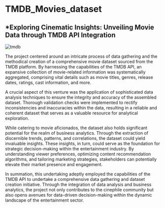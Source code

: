 # TMDB_Movies_dataset
## *Exploring Cinematic Insights: Unveiling Movie Data through TMDB API Integration
![tmdb](https://github.com/Darakshii/tmdb_dataset/assets/130299461/20b2ee19-5b90-4a59-9eb5-6fb437d0cd02)


The project centered around an intricate process of data gathering and the methodical creation of a comprehensive movie dataset sourced from the TMDB platform. By harnessing the capabilities of the TMDB API, an expansive collection of movie-related information was systematically aggregated, comprising vital details such as movie titles, genres, release dates, ratings, cast information, and more.

A crucial aspect of this venture was the application of sophisticated data analysis techniques to ensure the integrity and accuracy of the assembled dataset. Thorough validation checks were implemented to rectify inconsistencies and inaccuracies within the data, resulting in a reliable and coherent dataset that serves as a valuable resource for analytical exploration.

While catering to movie aficionados, the dataset also holds significant potential for the realm of business analytics. Through the extraction of discernible trends, patterns, and correlations, the dataset could yield invaluable insights. These insights, in turn, could serve as the foundation for strategic decision-making within the entertainment industry. By understanding viewer preferences, optimizing content recommendation algorithms, and tailoring marketing strategies, stakeholders can potentially elevate their market presence and engagement.

In summation, this undertaking adeptly employed the capabilities of the TMDB API to undertake a comprehensive data gathering and dataset creation initiative. Through the integration of data analysis and business analytics, the project not only contributes to the cinephile community but also opens avenues for data-driven decision-making within the dynamic landscape of the entertainment sector.

